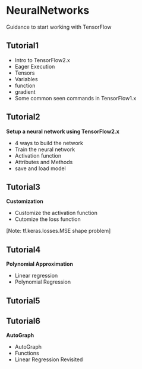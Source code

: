 # NeuralNetworks

Guidance to start working with TensorFlow

## Tutorial1
- Intro to TensorFlow2.x
- Eager Execution
- Tensors
- Variables
- function
- gradient
- Some common seen commands in TensorFlow1.x

## Tutorial2
**Setup a neural network using TensorFlow2.x**
- 4 ways to build the network
- Train the neural network
- Activation function
- Attributes and Methods
- save and load model

## Tutorial3
**Customization**
- Customize the activation function
- Cutomize the loss function

[Note: tf.keras.losses.MSE shape problem]

## Tutorial4
**Polynomial Approximation**
- Linear regression
- Polynomial Regression

## Tutorial5

## Tutorial6
**AutoGraph**
- AutoGraph
- Functions
- Linear Regression Revisited
